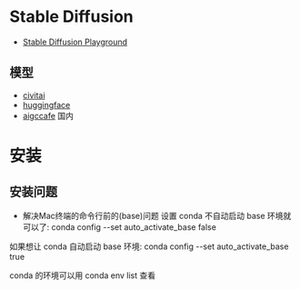 # Stable Diffusion

- [Stable Diffusion Playground](https://stablediffusionweb.com/#demo)


## 模型

- [civitai](https://civitai.com/)
- [huggingface](https://www.hugging-face.org/models/)
- [aigccafe](https://aigccafe.net/) 国内

# 安装

## 安装问题

- 解决Mac终端的命令行前的(base)问题
设置 conda 不自动启动 base 环境就可以了: conda config --set auto_activate_base false

如果想让 conda 自动启动 base 环境: conda config --set auto_activate_base true

conda 的环境可以用 conda env list 查看


